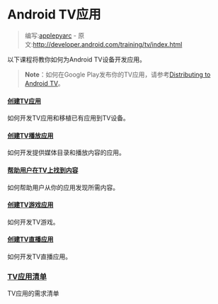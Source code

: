 # Android TV应用

> 编写:[applepyarc](https://github.com/applepyarc) - 原文:<http://developer.android.com/training/tv/index.html>

以下课程将教你如何为Android TV设备开发应用。

>**Note**：如何在Google Play发布你的TV应用，请参考[Distributing to Android TV](http://developer.android.com/training/tv/%7BdocRoot%7Ddistribute/googleplay/tv.html)。

#### [**创建TV应用**](tv/start/index.html)
如何开发TV应用和移植已有应用到TV设备。

#### [**创建TV播放应用**](tv/playback/index.html)
如何开发提供媒体目录和播放内容的应用。

#### [**帮助用户在TV上找到内容**](tv/discovery/index.html)
如何帮助用户从你的应用发现所需内容。

#### [**创建TV游戏应用**](tv/games/index.html)
如何开发TV游戏。

#### [**创建TV直播应用**](tv/tif/index.html)
如何开发TV直播应用。

### [**TV应用清单**](tv/publishing/checklist.html)
TV应用的需求清单
